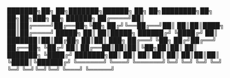 ███████╗██╗   ██╗███████╗██████╗ ██╗   ██╗████████╗██╗  ██╗██╗███╗   ██╗ ██████╗
██╔════╝██║   ██║██╔════╝██╔══██╗╚██╗ ██╔╝╚══██╔══╝██║  ██║██║████╗  ██║██╔════╝
█████╗  ██║   ██║█████╗  ██████╔╝ ╚████╔╝    ██║   ███████║██║██╔██╗ ██║██║  ███╗
██╔══╝  ╚██╗ ██╔╝██╔══╝  ██╔══██╗  ╚██╔╝     ██║   ██╔══██║██║██║╚██╗██║██║   ██║
███████╗ ╚████╔╝ ███████╗██║  ██║   ██║      ██║   ██║  ██║██║██║ ╚████║╚██████╔╝
╚══════╝  ╚═══╝  ╚══════╝╚═╝  ╚═╝   ╚═╝      ╚═╝   ╚═╝  ╚═╝╚═╝╚═╝  ╚═══╝ ╚═════╝

